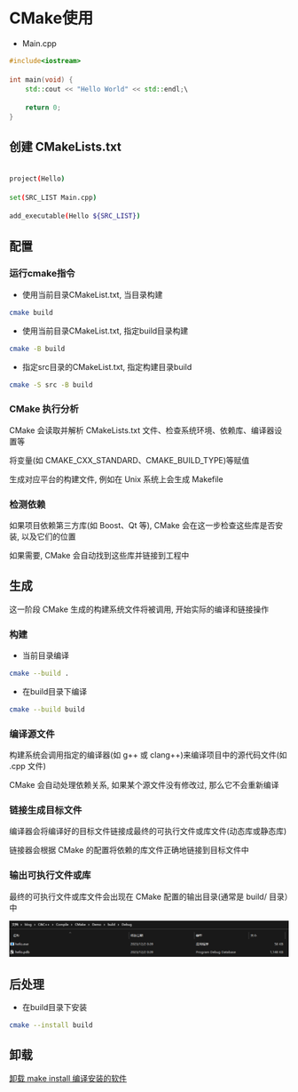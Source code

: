 <!--
 * @Brief        : 
 * @Author       : dmjcb@outlook.com
 * @Date         : 2023-09-16 16:02:42
 * @LastEditors  : dmjcb@outlook.com
 * @LastEditTime : 2024-09-20 00:35:49
-->

# CMake使用

- Main.cpp

```cpp
#include<iostream>

int main(void) {
    std::cout << "Hello World" << std::endl;\

    return 0;
}
```

## 创建 CMakeLists.txt

```sh

project(Hello)

set(SRC_LIST Main.cpp)

add_executable(Hello ${SRC_LIST})
```

## 配置

### 运行cmake指令

- 使用当前目录CMakeList.txt, 当目录构建

```sh
cmake build
```

- 使用当前目录CMakeList.txt,  指定build目录构建

```sh
cmake -B build
```

- 指定src目录的CMakeList.txt, 指定构建目录build

```sh
cmake -S src -B build
```

### CMake 执行分析

CMake 会读取并解析 CMakeLists.txt 文件、检查系统环境、依赖库、编译器设置等

将变量(如 CMAKE_CXX_STANDARD、CMAKE_BUILD_TYPE)等赋值

生成对应平台的构建文件, 例如在 Unix 系统上会生成 Makefile

### 检测依赖

如果项目依赖第三方库(如 Boost、Qt 等), CMake 会在这一步检查这些库是否安装, 以及它们的位置

如果需要, CMake 会自动找到这些库并链接到工程中

## 生成

这一阶段 CMake 生成的构建系统文件将被调用, 开始实际的编译和链接操作

### 构建

- 当前目录编译

```sh
cmake --build .
```

- 在build目录下编译

```sh
cmake --build build
```

### 编译源文件

构建系统会调用指定的编译器(如 g++ 或 clang++)来编译项目中的源代码文件(如 .cpp 文件)

CMake 会自动处理依赖关系, 如果某个源文件没有修改过, 那么它不会重新编译

### 链接生成目标文件

编译器会将编译好的目标文件链接成最终的可执行文件或库文件(动态库或静态库)

链接器会根据 CMake 的配置将依赖的库文件正确地链接到目标文件中

### 输出可执行文件或库

最终的可执行文件或库文件会出现在 CMake 配置的输出目录(通常是 build/ 目录）中

![](https://raw.githubusercontent.com/dmjcb/SelfImgur/main/20231202004223.png)

## 后处理

- 在build目录下安装

```sh
cmake --install build
```

## 卸载

[卸载 make install 编译安装的软件](https://blog.csdn.net/reasonyuanrobot/article/details/106732047)